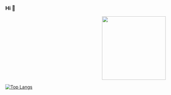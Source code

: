 ### Hi 👋
<div align="right">
  <img src="https://media.giphy.com/media/6ZSIyxazaqlCrCuRMB/giphy.gif" width="200"/>
</div>

[![Top Langs](https://github-readme-stats.vercel.app/api/top-langs/?username=your-github-username)](https://github.com/anuraghazra/github-readme-stats)
